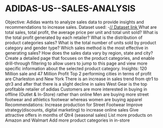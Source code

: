 # ADIDAS-US--SALES-ANALYSIS
Objective:
Adidas wants to analyze sales data to provide insights and recommendations to increase sales.
Dataset used:
-<a href="https://github.com/SahasraKalwa/ADIDAS-US--SALES-ANALYSIS/blob/main/Adidas_Sales_PracticeSet-5_dataset.xlsx">// Dataset link </a>
What are total sales, total profit, the average price per unit and total unit sold?
What is the total profit generated by each retailer?
What is the distribution of product categories sales?
What is the total number of units sold by product category and gender type?
Which sales method is the most effective in generating sales?
How does the sales data vary by region, state and city?
Create a detailed page that focuses on the product categories, and enable drill-through filtering to allow users to jump to this page and view more specific information about the selected product category.
Insights:
120 Million sale and 47 Million Profit
Top 2 performing cities in terms of profit are Charleston and New York
There is an increase in sales trend from qtr1 to qtr3 and after that there is a slight decline in sales
West Gear is the top profitable retailer of adidas
Customers are more interested in buying in offline (Outlet & In-Store) rather than online
Men are buying more street footwear and athletics footwear whereas women are buying apparel
Recommendations:
Increase production for Street Footwear
Improve strategy(discounts, digital marketing) to increase online sales
Give attractive offers in months of Qtr4 (seasonal sales)
List more products on Amazon and Walmart
Add more product categories in in-store
